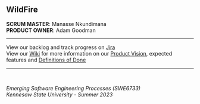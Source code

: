 ## WildFire
**SCRUM MASTER**: Manasse Nkundimana
<br>
**PRODUCT OWNER**: Adam Goodman

<hr> 
View our backlog and track progress on <a href="https://swe6733-1.atlassian.net/jira/software/projects/SWE/boards/1/backlog">Jira</a>
<br>
View our <a href="https://github.com/SWE6733-1/SWE6733/wiki">Wiki</a> for more information on our <a href="https://github.com/SWE6733-1/SWE6733/wiki/Product-Vision">Product Vision</a>, expected features and 
<a href="https://github.com/SWE6733-1/SWE6733/wiki/Definitions-of-Done">Definitions of Done</a>

<hr>
<br>

*Emerging Software Engineering Processes (SWE6733)*
<br>
*Kennesaw State University - Summer 2023*
